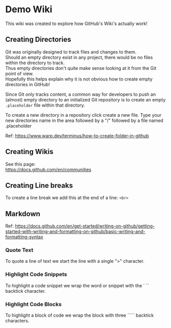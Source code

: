 # Demo Wiki
This wiki was created to explore how GitHub's Wiki's actually work!

## Creating Directories
Git was originally designed to track files and changes to them.<br>
Should an empty directory exist in any project, there would be no files within the directory to track.<br>
Thus empty directories don't quite make sense looking at it from the Git point of view.<br>
Hopefully this helps explain why it is not obvious how to create empty directories in GitHub! 

Since Git only tracks content, a common way for developers to push an (almost) empty directory to an initialized Git repository is to create an empty `.placeholder` file within that directory.

To create a new directory in a repository click create a new file.
Type your new directories name in the area followed by a "/" followed by a file named .placeholder

Ref: https://www.warp.dev/terminus/how-to-create-folder-in-github

## Creating Wikis
See this page:<br>
https://docs.github.com/en/communities

## Creating Line breaks
To create a line break we add this at the end of a line: `<br>`

## Markdown
Ref: https://docs.github.com/en/get-started/writing-on-github/getting-started-with-writing-and-formatting-on-github/basic-writing-and-formatting-syntax

### Quote Text
To quote a line of text we start the line with a single ">" character.

### Highlight Code Snippets
To highlight a code snippet we wrap the word or snippet with the ` `` backtick character.

### Highlight Code Blocks
To highlight a block of code we wrap the block with three ````` backtick characters.
